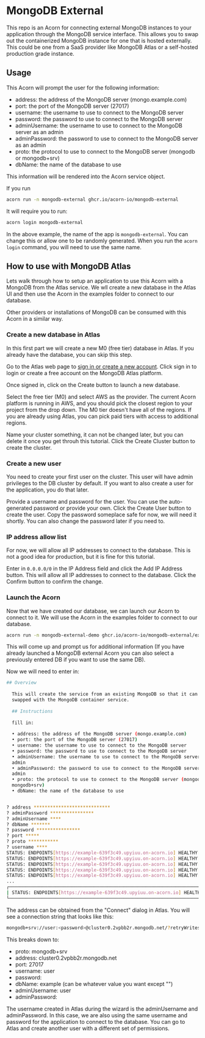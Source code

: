 # MongoDB External

This repo is an Acorn for connecting external MongoDB instances to your application through the MongoDB service interface. This allows you to swap out the containerized MongoDB instance for one that is hosted externally. This could be one from a SaaS provider like MongoDB Atlas or a self-hosted production grade instance.

## Usage

This Acorn will prompt the user for the following information:

- address: the address of the MongoDB server (mongo.example.com)
- port: the port of the MongoDB server (27017)
- username: the username to use to connect to the MongoDB server
- password: the password to use to connect to the MongoDB server
- adminUsername: the username to use to connect to the MongoDB server as an admin
- adminPassword: the password to use to connect to the MongoDB server as an admin
- proto: the protocol to use to connect to the MongoDB server (mongodb or mongodb+srv)
- dbName: the name of the database to use

This information will be rendered into the Acorn service object.

If you run

```bash
acorn run -n mongodb-external ghcr.io/acorn-io/mongodb-external
```

It will require you to run:

```bash
acorn login mongodb-external
```

In the above example, the name of the app is `mongodb-external`. You can change this or allow one to be randomly generated. When you run the `acorn login` command, you will need to use the same name.

## How to use with MongoDB Atlas

Lets walk through how to setup an application to use this Acorn with a MongoDB from the Atlas service. We wll create a new database in the Atlas UI and then use the Acorn in the examples folder to connect to our database.

Other providers or installations of MongoDB can be consumed with this Acorn in a similar way.

### Create a new database in Atlas

In this first part we will create a new M0 (free tier) database in Atlas. If you already have the database, you can skip this step.

Go to the Atlas web page to [sign in or create a new account](https://mongodb.com). Click sign in to login or create a free account on the MongoDB Atlas platform.

Once signed in, click on the Create button to launch a new database.

Select the free tier (M0) and select AWS as the provider. The current Acorn platform is running in AWS, and you should pick the closest region to your project from the drop down. The M0 tier doesn't have all of the regions. If you are already using Atlas, you can pick paid tiers with access to additional regions.

Name your cluster something, it can not be changed later, but you can delete it once you get throuh this tutorial. Click the Create Cluster button to create the cluster.

### Create a new user

You need to create your first user on the cluster. This user will have admin privileges to the DB cluster by default. If you want to also create a user for the application, you do that later.

Provide a username and password for the user. You can use the auto-generated password or provide your own. Click the Create User button to create the user. Copy the password someplace safe for now, we will need it shortly. You can also change the password later if you need to.

### IP address allow list

For now, we will allow all IP addresses to connect to the database. This is not a good idea for production, but it is fine for this tutorial.

Enter in `0.0.0.0/0` in the IP Address field and click the Add IP Address button. This will allow all IP addresses to connect to the database. Click the Confirm button to confirm the change.

### Launch the Acorn

Now that we have created our database, we can launch our Acorn to connect to it. We will use the Acorn in the examples folder to connect to our database.

```bash
acorn run -n mongodb-external-demo ghcr.io/acorn-io/mongodb-external/examples:v#.#.#
```

This will come up and prompt us for additional information (If you have already launched a MongoDB external Acorn you can also select a previously entered DB if you want to use the same DB).

Now we will need to enter in:

```bash
## Overview                                                                 
                                                                              
  This will create the service from an existing MongoDB so that it can be     
  swapped with the MongoDB container service.                                 
                                                                              
  ## Instructions                                                             
                                                                              
  fill in:                                                                    
                                                                              
  • address: the address of the MongoDB server (mongo.example.com)            
  • port: the port of the MongoDB server (27017)                              
  • username: the username to use to connect to the MongoDB server            
  • password: the password to use to connect to the MongoDB server            
  • adminUsername: the username to use to connect to the MongoDB server as an 
  admin                                                                       
  • adminPassword: the password to use to connect to the MongoDB server as an 
  admin                                                                       
  • proto: the protocol to use to connect to the MongoDB server (mongodb or   
  mongodb+srv)                                                                
  • dbName: the name of the database to use                                   


? address ****************************
? adminPassword ****************
? adminUsername ****
? dbName *******
? password ****************
? port *****
? proto ***********
? username ****
STATUS: ENDPOINTS[https://example-639f3c49.upyiuu.on-acorn.io] HEALTHY[0] UPTODATE[0] "acorn login example" required
STATUS: ENDPOINTS[https://example-639f3c49.upyiuu.on-acorn.io] HEALTHY[0] UPTODATE[0] (container: app): waiting for service to be created [db], waiting for service to be ready [db]; (service: db): acorn [example.db] is not ready
STATUS: ENDPOINTS[https://example-639f3c49.upyiuu.on-acorn.io] HEALTHY[0] UPTODATE[0] (container: app): waiting for service to be ready [db]; (service: db): acorn [example.db] is not ready
STATUS: ENDPOINTS[https://example-639f3c49.upyiuu.on-acorn.io] HEALTHY[0] UPTODATE[0] (container: app): waiting for service to be ready [db]
STATUS: ENDPOINTS[https://example-639f3c49.upyiuu.on-acorn.io] HEALTHY[0] UPTODATE[0] (container: app): pending
...
┌──────────────────────────────────────────────────────────────────────────────────────────┐
| STATUS: ENDPOINTS[https://example-639f3c49.upyiuu.on-acorn.io] HEALTHY[1] UPTODATE[1] OK |
└──────────────────────────────────────────────────────────────────────────────────────────┘
```

The address can be obtained from the "Connect" dialog in Atlas. You will see a connection string that looks like this:

```bash
mongodb+srv://user:<password>@cluster0.2vpbb2r.mongodb.net/?retryWrites=true&w=majority
```

This breaks down to:

- proto: mongodb+srv
- address: cluster0.2vpbb2r.mongodb.net
- port: 27017
- username: user
- password: <password>
- dbName: example (can be whatever value you want except "")
- adminUsername: user
- adminPassword: <password>

The username created in Atlas during the wizard is the adminUsername and adminPassword. In this case, we are also using the same username and password for the application to connect to the database. You can go to Atlas and create another user with a different set of permissions.
